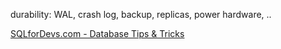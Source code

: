 ---
---
durability: WAL, crash log, backup, replicas, power hardware, ..

[SQLforDevs.com - Database Tips & Tricks](https://sqlfordevs.com/tips)
